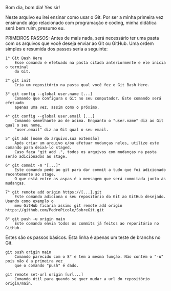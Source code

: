 Bom dia, bom dia!
Yes sir!

Neste arquivo eu irei ensinar como usar o Git. Por ser a minha primeira vez ensinando algo 
relacionado com programação e coding, minha didática será bem ruim, presumo eu.

PRIMEIROS PASSOS:
Antes de mais nada, será necessário ter uma pasta com os arquivos que você deseja enviar ao Git ou GitHub.
Uma ordem simples e resumida dos passos seria a seguinte:

    1° Git Bash Here
        Esse comando é efetuado na pasta citada anteriormente e ele inicia o terminal 
        do Git.

    2° git init
        Cria um repositório na pasta qual você fez o Git Bash Here.

    3° git config --global user.name [...]
        Comando que configura o Git no seu computador. Este comando será efetuado 
        apenas uma vez, assim como o próximo.

    4° git config --global user.email [...]
        Comando semelhante ao de acima. Enquanto o "user.name" diz ao Git qual o seu nome,
        "user.email" diz ao Git qual o seu email.

    5° git add [nome do arquivo.sua extensão]
        Após criar um arquivo e/ou efetuar mudanças neles, utilize este comando para deixá-lo staged. 
        Caso faça "git add .", todos os arquivos com mudanças na pasta serão adicionados ao stage.
        
    6° git commit -m "[...]"
        Este comando pede ao git para dar commit a tudo que foi adicionado recentemente ao stage.
        O que está entre as aspas é a mensagem que será commitada junto às mudanças.

    7° git remote add origin https://[...].git
        Este comando adiciona o seu repositório do Git ao GitHub desejado. Usando como exemplo o
        meu GitHub ficaria assim: git remote add origin https://github.com/PedroPicole/SobreGit.git

    8° git push -u origin main
        Este comando envia todos os commits já feitos ao reporitório no GitHub.

Estes são os passos básicos.
Esta linha é apenas um teste de branchs no Git.


    git push origin main
        Comando parecido com o 8° e tem a mesma função. Não contém o "-u" pois não é a primeira vez
        que o comando "push" é dado.

    git remote set-url origin [url...]
        Comando útil para quando se quer mudar a url do repositório origin/main.
